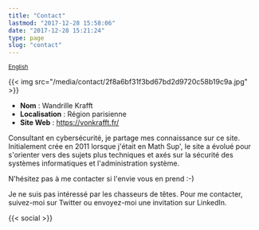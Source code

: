 ```yaml
---
title: "Contact"
lastmod: "2017-12-28 15:58:06"
date: "2017-12-28 15:21:24"
type: page
slug: "contact"
---
```


<small class="align-right"><i class="fa fa-language"></i> [English](/contact-en)</small>

{{< img src="/media/contact/2f8a6bf31f3bd67bd2d9720c58b19c9a.jpg" >}}

<ul class="list-inline align-center">
	<li><b>Nom</b> : Wandrille Krafft</li>
	<li><b>Localisation</b> : Région parisienne</li>
	<li><b>Site Web</b> : <a href="/">https://vonkrafft.fr/</a></li>
</ul>

Consultant en cybersécurité, je partage mes connaissance sur ce site. Initialement crée en 2011 lorsque j'était en Math Sup', le site a évolué pour s'orienter vers des sujets plus techniques et axés sur la sécurité des systèmes informatiques et l'administration système.

N'hésitez pas à me contacter si l'envie vous en prend :-)

Je ne suis pas intéressé par les chasseurs de têtes. Pour me contacter, suivez-moi sur Twitter ou envoyez-moi une invitation sur LinkedIn.

{{< social >}}
